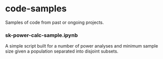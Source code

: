 # code-samples
Samples of code from past or ongoing projects. 

### sk-power-calc-sample.ipynb
A simple script built for a number of power analyses and minimum sample size given a population separated into disjoint subsets. 
